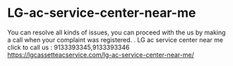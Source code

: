 # LG-ac-service-center-near-me
You can resolve all kinds of issues, you can proceed with the us by making a call when your complaint was registered. . LG ac service center near me click to call us : 9133393345,9133393346  https://lgcassetteacservice.com/lg-ac-service-center-near-me/
